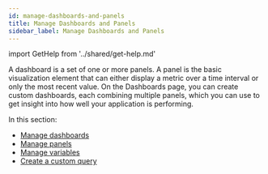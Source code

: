 ```yaml
---
id: manage-dashboards-and-panels
title: Manage Dashboards and Panels
sidebar_label: Manage Dashboards and Panels
---
```


import GetHelp from '../shared/get-help.md'

A dashboard is a set of one or more panels. A panel is the basic visualization element that can either display a metric over a time interval or only the most recent value. On the Dashboards page, you can create custom dashboards, each combining multiple panels, which you can use to get insight into how well your application is performing.

In this section:
 - [Manage dashboards](/docs/userguide/manage-dashboards/)
 - [Manage panels](/docs/userguide/manage-panels/)
 - [Manage variables](/docs/userguide/manage-variables/)
 - [Create a custom query](/docs/userguide/create-a-custom-query/)
